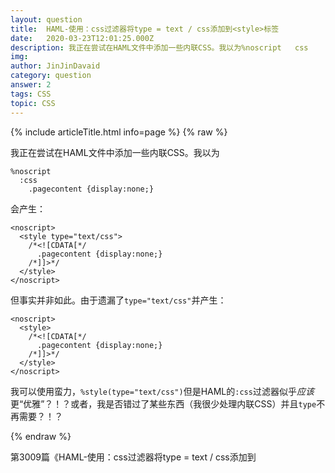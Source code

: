 ```yaml
---
layout: question
title:  HAML-使用：css过滤器将type = text / css添加到<style>标签
date:   2020-03-23T12:01:25.000Z
description: 我正在尝试在HAML文件中添加一些内联CSS。我以为%noscript   css    .pagecontent {display none;}...
img: 
author: JinJinDavaid
category: question
answer: 2
tags: CSS
topic: CSS
---
```

<div class="article-root">
  <div class="article">
    {% include articleTitle.html info=page %}
    {% raw %}
    <div class="article-content"><p><font style="vertical-align: inherit;"><font style="vertical-align: inherit;">我正在尝试在HAML文件中添加一些内联CSS。</font><font style="vertical-align: inherit;">我以为</font></font></p>

<pre><code>%noscript<font></font>
  :css<font></font>
    .pagecontent {display:none;}<font></font>
</code></pre>

<p><font style="vertical-align: inherit;"><font style="vertical-align: inherit;">会产生：</font></font></p>

<pre><code>&lt;noscript&gt;<font></font>
  &lt;style type="text/css"&gt;<font></font>
    /*&lt;![CDATA[*/<font></font>
      .pagecontent {display:none;}<font></font>
    /*]]&gt;*/<font></font>
  &lt;/style&gt;<font></font>
&lt;/noscript&gt;<font></font>
</code></pre>

<p><font style="vertical-align: inherit;"><font style="vertical-align: inherit;">但事实并非如此。</font><font style="vertical-align: inherit;">由于遗漏了</font></font><code>type="text/css"</code><font style="vertical-align: inherit;"><font style="vertical-align: inherit;">并产生：</font></font></p>

<pre><code>&lt;noscript&gt;<font></font>
  &lt;style&gt;<font></font>
    /*&lt;![CDATA[*/<font></font>
      .pagecontent {display:none;}<font></font>
    /*]]&gt;*/<font></font>
  &lt;/style&gt;<font></font>
&lt;/noscript&gt;<font></font>
</code></pre>

<p><font style="vertical-align: inherit;"><font style="vertical-align: inherit;">我可以使用蛮力，</font></font><code>%style(type="text/css")</code><font style="vertical-align: inherit;"><font style="vertical-align: inherit;">但是HAML的</font></font><code>:css</code><font style="vertical-align: inherit;"><font style="vertical-align: inherit;">过滤器似乎</font></font><em><font style="vertical-align: inherit;"><font style="vertical-align: inherit;">应该</font></font></em><font style="vertical-align: inherit;"><font style="vertical-align: inherit;">更“优雅”？！？</font><font style="vertical-align: inherit;">或者，我是否错过了某些东西（我很少处理内联CSS）并且</font></font><code>type</code><font style="vertical-align: inherit;"><font style="vertical-align: inherit;">不再需要？！？</font></font></p></div>
    {% endraw %}
  </div>
  <p class="winter_mark">第3009篇《HAML-使用：css过滤器将type = text / css添加到<style>标签》来自Winter(https://github.com/aiyld/aiyld.github.io)的站点</p>
  <div class="discuss-wrapper">
    {% include discussTitle.html info=page %}
    {% raw %}
    <div class="discuss-item">
        <div class="discuss-parent">
          <div class="discuss-meta">
            <span class="discuss-user">DavaidTony宝儿</span>
            <span class="discuss-time">2020.03.23</span>
          </div>
          <div class="discuss-comment"><p><a href="http://developers.whatwg.org/semantics.html#attr-style-type" rel="noreferrer"><code>type</code><font style="vertical-align: inherit;"><font style="vertical-align: inherit;">默认</font></font><code>text/css</code><font style="vertical-align: inherit;"><font style="vertical-align: inherit;">为HTML5版本</font></font></a><font style="vertical-align: inherit;"><font style="vertical-align: inherit;">，并且在实践中（即在浏览器实现中）始终这样做。</font></font></p>

<p><font style="vertical-align: inherit;"><font style="vertical-align: inherit;">所以是的，</font></font><code>type="text/css"</code><font style="vertical-align: inherit;"><font style="vertical-align: inherit;">没有必要（而且从未如此）。</font></font></p></div>
        </div></div><div class="discuss-item">
        <div class="discuss-parent">
          <div class="discuss-meta">
            <span class="discuss-user">Jim理查德猿</span>
            <span class="discuss-time">2020.03.23</span>
          </div>
          <div class="discuss-comment"><p><font style="vertical-align: inherit;"></font><code>type</code><font style="vertical-align: inherit;"><font style="vertical-align: inherit;">如果</font></font><code>format</code><font style="vertical-align: inherit;"><font style="vertical-align: inherit;">选项设置为</font></font><code>xhtml</code><font style="vertical-align: inherit;"><font style="vertical-align: inherit;">或，</font><font style="vertical-align: inherit;">则</font><font style="vertical-align: inherit;">Haml将输出</font><font style="vertical-align: inherit;">属性</font></font><code>html4</code><font style="vertical-align: inherit;"><font style="vertical-align: inherit;">。</font><font style="vertical-align: inherit;">如果将格式设置为</font></font><code>html5</code><font style="vertical-align: inherit;"><font style="vertical-align: inherit;">属性，则将省略。</font></font></p>

<p><font style="vertical-align: inherit;"><font style="vertical-align: inherit;">有关</font></font><a href="http://haml.info/docs/yardoc/file.HAML_REFERENCE.html#options"><font style="vertical-align: inherit;"><font style="vertical-align: inherit;">选项</font></font></a><font style="vertical-align: inherit;"><font style="vertical-align: inherit;">和</font></font><a href="https://github.com/haml/haml/blob/3.1.4/lib/haml/filters.rb#L223"><font style="vertical-align: inherit;"><font style="vertical-align: inherit;">CSS过滤器</font></font></a><font style="vertical-align: inherit;"><font style="vertical-align: inherit;">的</font><a href="https://github.com/haml/haml/blob/3.1.4/lib/haml/filters.rb#L223"><font style="vertical-align: inherit;">来源，</font></a><font style="vertical-align: inherit;">请参见</font><a href="http://haml.info/docs/yardoc/file.HAML_REFERENCE.html#options"><font style="vertical-align: inherit;">Haml文档</font></a><font style="vertical-align: inherit;">。</font></font></p>

<p><font style="vertical-align: inherit;"><font style="vertical-align: inherit;">Haml 3.1.x中的默认值为</font></font><code>xhtml</code><font style="vertical-align: inherit;"><font style="vertical-align: inherit;">，但Rails除外（</font></font><code>html5</code><font style="vertical-align: inherit;"><font style="vertical-align: inherit;">因为这是Rails的默认值）。</font><font style="vertical-align: inherit;">在Haml 4+中，默认设置将</font></font><code>html5</code><font style="vertical-align: inherit;"><font style="vertical-align: inherit;">始终存在。</font><font style="vertical-align: inherit;">（当格式为</font></font><code>html4</code><font style="vertical-align: inherit;"><font style="vertical-align: inherit;">或</font><font style="vertical-align: inherit;">时，默认情况下也会在4+中保留CDATA标记</font></font><code>html5</code><font style="vertical-align: inherit;"><font style="vertical-align: inherit;">。）</font></font></p></div>
        </div></div>
    {% endraw %}
  </div>
<div>
